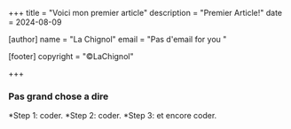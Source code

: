 +++
title = "Voici mon premier article"
description = "Premier Article!"
date = 2024-08-09

[author]
name = "La Chignol"
email = "Pas d'email for you "

[footer]
copyright = "©LaChignol"

+++




### Pas grand chose a dire 

*Step 1: coder.
*Step 2: coder.
*Step 3: et encore coder.